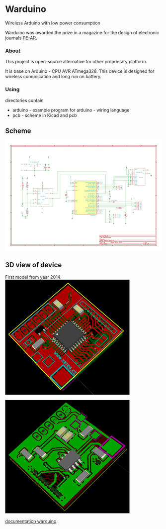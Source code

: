 Warduino
===========================================
Wireless Arduino with low power consumption

Warduino was awarded the prize in a magazine for the design of electronic journals [PE-AR](http://www.aradio.cz/). 
### About ###
This project is open-source alternative for other proprietary platform.

It is base on Arduino - CPU AVR ATmega328.
This device is designed for wireless comunication and long run on battery.



### Using 
directories contain
- arduino - example program for arduino - wiring language
- pcb - scheme in Kicad and pcb

## Scheme
![Scheme](warduino-scheme.png)

## 3D view of device
First model from year 2014.
![3D view top](warduino1.png)

![3D view bottom](warduino2.png)

[documentation warduino](http://multi.xeres.cz/warduino)